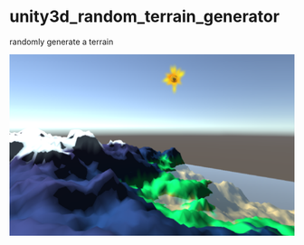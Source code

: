 # unity3d_random_terrain_generator

randomly generate a terrain


![alt text](https://github.com/yuntaow/unity3d_random_terrain_generator/blob/master/screenshot.png)
